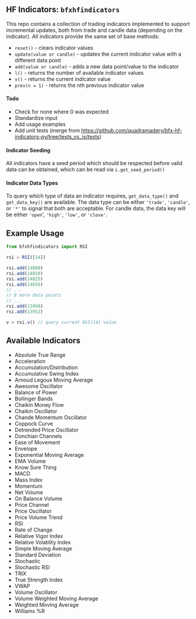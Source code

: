 ## HF Indicators: `bfxhfindicators`

This repo contains a collection of trading indicators implemented to support incremental updates, both from trade and candle data (depending on the indicator). All indicators provide the same set of base methods:

* `reset()` - clears indicator values
* `update(value or candle)` - updates the current indicator value with a different data point
* `add(value or candle)` - adds a new data point/value to the indicator
* `l()` - returns the number of available indicator values
* `v()` - returns the current indicator value
* `prev(n = 1)` - returns the nth previous indicator value

#### Todo
  * Check for none where 0 was expected
  * Standardize input
  * Add usage examples
  * Add unit tests (merge from https://github.com/quadramadery/bfx-hf-indicators-py/tree/tests_vs_js/tests)
  

#### Indicator Seeding

All indicators have a seed period which should be respected before valid data can be obtained, which can be read via `i.get_seed_period()`

#### Indicator Data Types

To query which type of data an indicator requires, `get_data_type()` and `get_data_key()` are available. The data type can be either `'trade'`, `'candle'`, or `'*'` to signal that both are acceptable. For candle data, the data key will be either `'open`', `'high'`, `'low'`, or `'close'`.

## Example Usage

```js
from bfxhfindicators import RSI

rsi = RSI([14])

rsi.add(14000)
rsi.add(14010)
rsi.add(14025)
rsi.add(14035)
// ...
// 8 more data points
// ...
rsi.add(13998)
rsi.add(13952)

v = rsi.v() // query current RSI(14) value
```

## Available Indicators
* Absolute True Range
* Acceleration
* Accumulation/Distribution
* Accumulative Swing Index
* Arnoud Legoux Moving Average
* Awesome Oscillator
* Balance of Power
* Bollinger Bands
* Chaikin Money Flow
* Chaikin Oscillator
* Chande Momentum Oscillator
* Coppock Curve
* Detrended Price Oscillator
* Donchian Channels
* Ease of Movement
* Envelope
* Exponential Moving Average
* EMA Volume
* Know Sure Thing
* MACD
* Mass Index
* Momentum
* Net Volume
* On Balance Volume
* Price Channel
* Price Oscillator
* Price Volume Trend
* RSI
* Rate of Change
* Relative Vigor Index
* Relative Volatility Index
* Simple Moving Average
* Standard Deviation
* Stochastic
* Stochastic RSI
* TRIX
* True Strength Index
* VWAP
* Volume Oscillator
* Volume Weighted Moving Average
* Weighted Moving Average
* Williams %R
